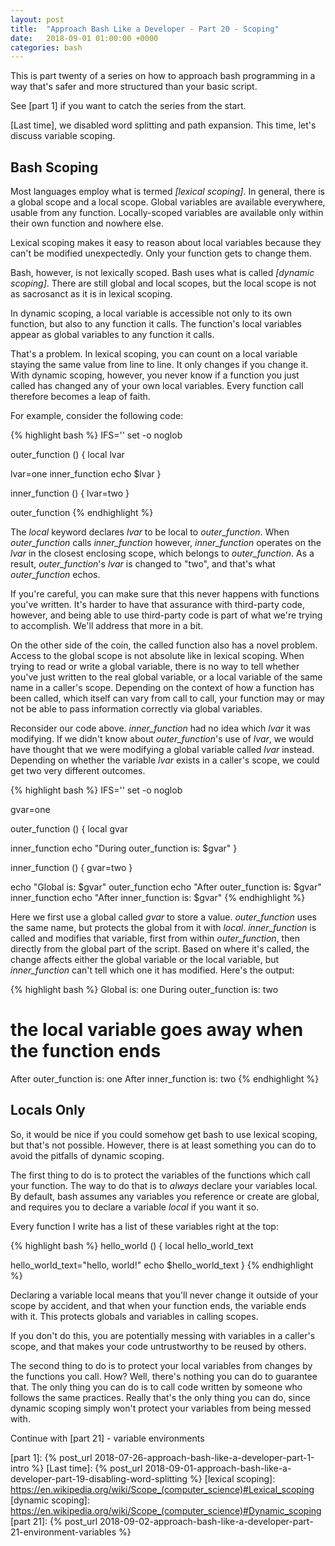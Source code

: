```yaml
---
layout: post
title:  "Approach Bash Like a Developer - Part 20 - Scoping"
date:   2018-09-01 01:00:00 +0000
categories: bash
---
```


This is part twenty of a series on how to approach bash programming in a
way that's safer and more structured than your basic script.

See [part 1] if you want to catch the series from the start.

[Last time], we disabled word splitting and path expansion.  This time,
let's discuss variable scoping.

Bash Scoping
------------

Most languages employ what is termed *[lexical scoping]*.  In general,
there is a global scope and a local scope.  Global variables are
available everywhere, usable from any function.  Locally-scoped
variables are available only within their own function and nowhere else.

Lexical scoping makes it easy to reason about local variables because
they can't be modified unexpectedly.  Only your function gets to change
them.

Bash, however, is not lexically scoped.  Bash uses what is called
*[dynamic scoping]*.  There are still global and local scopes, but the
local scope is not as sacrosanct as it is in lexical scoping.

In dynamic scoping, a local variable is accessible not only to its own
function, but also to any function it calls.  The function's local
variables appear as global variables to any function it calls.

That's a problem.  In lexical scoping, you can count on a local variable
staying the same value from line to line.  It only changes if you change
it.  With dynamic scoping, however, you never know if a function you
just called has changed any of your own local variables.  Every function
call therefore becomes a leap of faith.

For example, consider the following code:

{% highlight bash %}
IFS=''
set -o noglob

outer_function () {
  local lvar

  lvar=one
  inner_function
  echo $lvar
}

inner_function () {
  lvar=two
}

outer_function
{% endhighlight %}

The *local* keyword declares *lvar* to be local to *outer_function*.
When *outer_function* calls *inner_function* however, *inner_function*
operates on the *lvar* in the closest enclosing scope, which belongs to
*outer_function*.  As a result, *outer_function*'s *lvar* is changed to
"two", and that's what *outer_function* echos.

If you're careful, you can make sure that this never happens with
functions you've written.  It's harder to have that assurance with
third-party code, however, and being able to use third-party code is
part of what we're trying to accomplish.  We'll address that more in a
bit.

On the other side of the coin, the called function also has a novel
problem.  Access to the global scope is not absolute like in lexical
scoping.  When trying to read or write a global variable, there is no
way to tell whether you've just written to the real global variable, or
a local variable of the same name in a caller's scope.  Depending on the
context of how a function has been called, which itself can vary from
call to call, your function may or may not be able to pass information
correctly via global variables.

Reconsider our code above.  *inner_function* had no idea which *lvar* it
was modifying.  If we didn't know about *outer_function*'s use of
*lvar*, we would have thought that we were modifying a global variable
called *lvar* instead.  Depending on whether the variable *lvar* exists
in a caller's scope, we could get two very different outcomes.

{% highlight bash %}
IFS=''
set -o noglob

gvar=one

outer_function () {
  local gvar

  inner_function
  echo "During outer_function is: $gvar"
}

inner_function () {
  gvar=two
}

echo "Global is: $gvar"
outer_function
echo "After outer_function is: $gvar"
inner_function
echo "After inner_function is: $gvar"
{% endhighlight %}

Here we first use a global called *gvar* to store a value.
*outer_function* uses the same name, but protects the global from it
with *local*.  *inner_function* is called and modifies that variable,
first from within *outer_function*, then directly from the global part
of the script.  Based on where it's called, the change affects either
the global variable or the local variable, but *inner_function* can't
tell which one it has modified.  Here's the output:

{% highlight bash %}
Global is: one
During outer_function is: two
# the local variable goes away when the function ends
After outer_function is: one
After inner_function is: two
{% endhighlight %}

Locals Only
-----------

So, it would be nice if you could somehow get bash to use lexical
scoping, but that's not possible.  However, there is at least something
you can do to avoid the pitfalls of dynamic scoping.

The first thing to do is to protect the variables of the functions which
call your function.  The way to do that is to *always* declare your
variables local.  By default, bash assumes any variables you reference
or create are global, and requires you to declare a variable *local* if
you want it so.

Every function I write has a list of these variables right at the top:

{% highlight bash %}
hello_world () {
  local hello_world_text

  hello_world_text="hello, world!"
  echo $hello_world_text
}
{% endhighlight %}

Declaring a variable local means that you'll never change it outside of
your scope by accident, and that when your function ends, the variable
ends with it.  This protects globals and variables in calling scopes.

If you don't do this, you are potentially messing with variables in a
caller's scope, and that makes your code untrustworthy to be reused by
others.

The second thing to do is to protect your local variables from changes
by the functions you call.  How?  Well, there's nothing you can do to
guarantee that.  The only thing you can do is to call code written by
someone who follows the same practices.  Really that's the only thing
you can do, since dynamic scoping simply won't protect your variables
from being messed with.

Continue with [part 21] - variable environments

  [part 1]:       {% post_url 2018-07-26-approach-bash-like-a-developer-part-1-intro                      %}
  [Last time]:    {% post_url 2018-09-01-approach-bash-like-a-developer-part-19-disabling-word-splitting  %}
  [lexical scoping]: https://en.wikipedia.org/wiki/Scope_(computer_science)#Lexical_scoping
  [dynamic scoping]: https://en.wikipedia.org/wiki/Scope_(computer_science)#Dynamic_scoping
  [part 21]:      {% post_url 2018-09-02-approach-bash-like-a-developer-part-21-environment-variables     %}
